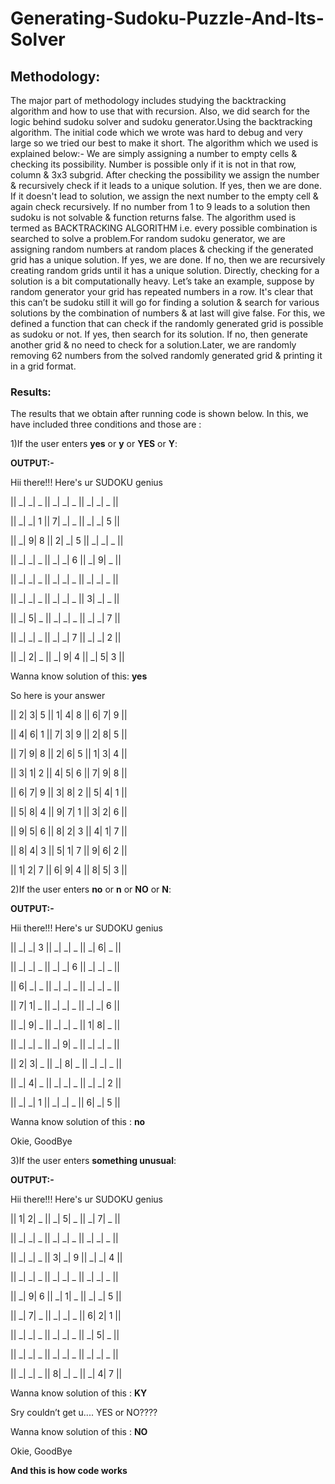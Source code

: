 # Generating-Sudoku-Puzzle-And-Its-Solver

## Methodology: 
The major part of methodology includes studying the backtracking algorithm and how to use that with recursion. Also, we did search for the logic behind sudoku solver and sudoku generator.Using the backtracking algorithm. The initial code which we wrote was hard to debug and very large so we tried our best to make it short. 
The algorithm which we used is explained below:-
We are simply assigning a number to empty cells & checking its possibility. Number is possible only if it is not in that row, column & 3x3 subgrid. After checking the possibility we assign the number & recursively check if it leads to a unique solution. If yes, then we are done. If it doesn't lead to solution, we assign the next number to the empty cell & again check recursively. If no number from 1 to 9 leads to a solution then sudoku is not solvable & function returns false. The algorithm used is termed as BACKTRACKING ALGORITHM i.e. every possible combination is searched to solve a problem.For random sudoku generator, we are assigning random numbers at random places & checking if the generated grid has a unique solution. If yes, we are done. If no, then we are recursively creating random grids until it has a unique solution. Directly, checking for a solution is a bit computationally heavy. Let’s take an example,  suppose by random generator your grid has repeated numbers in a row. It's clear that this can’t be sudoku still it will go for finding a solution & search for various solutions by the combination of numbers & at last will give false. For this, we defined a function that can check if the randomly generated grid is possible as sudoku or not. If yes, then search for its solution. If no, then generate another grid & no need to check for a solution.Later, we are randomly removing 62 numbers from the solved randomly generated grid & printing it in a grid format.

### Results:
The results that we obtain after running code is shown below. In this, we have included three conditions and those are :

1)If the user enters **yes**  or  **y** or **YES**  or **Y**:

**OUTPUT:-**

Hii there!!!
Here's ur SUDOKU genius

 || _| _| _ || _| _| _ || _| _| _ ||
 
 || _| _| 1 || 7| _| _ || _| _| 5 ||
 
 || _| 9| 8 || 2| _| 5 || _| _| _ ||

 || _| _| _ || _| _| 6 || _| 9| _ ||
 
 || _| _| _ || _| _| _ || _| _| _ ||
 
 || _| _| _ || _| _| _ || 3| _| _ ||

 || _| 5| _ || _| _| _ || _| _| 7 ||
 
 || _| _| _ || _| _| 7 || _| _| 2 ||
 
 || _| 2| _ || _| 9| 4 || _| 5| 3 ||

Wanna know solution of this:  **yes**

So here is your answer 

 || 2| 3| 5 || 1| 4| 8 || 6| 7| 9 ||
 
 || 4| 6| 1 || 7| 3| 9 || 2| 8| 5 ||
 
 || 7| 9| 8 || 2| 6| 5 || 1| 3| 4 ||

 || 3| 1| 2 || 4| 5| 6 || 7| 9| 8 ||
 
 || 6| 7| 9 || 3| 8| 2 || 5| 4| 1 ||
 
 || 5| 8| 4 || 9| 7| 1 || 3| 2| 6 ||

 || 9| 5| 6 || 8| 2| 3 || 4| 1| 7 ||
 
 || 8| 4| 3 || 5| 1| 7 || 9| 6| 2 ||
 
 || 1| 2| 7 || 6| 9| 4 || 8| 5| 3 ||

2)If the user enters **no**  or **n** or **NO** or **N**:

**OUTPUT:-**

Hii there!!!
Here's ur SUDOKU genius

 || _| _| 3 || _| _| _ || _| 6| _ ||
 
 || _| _| _ || _| _| 6 || _| _| _ ||
 
 || 6| _| _ || _| _| _ || _| _| _ ||

 || 7| 1| _ || _| _| _ || _| _| 6 ||
 
 || _| 9| _ || _| _| _ || 1| 8| _ ||
 
 || _| _| _ || _| 9| _ || _| _| _ ||

 || 2| 3| _ || _| 8| _ || _| _| _ ||
 
 || _| 4| _ || _| _| _ || _| _| 2 ||
 
 || _| _| 1 || _| _| _ || 6| _| 5 ||

Wanna know solution of this : **no**

Okie, GoodBye

3)If the user enters **something unusual**:

**OUTPUT:-**

Hii there!!!
Here's ur SUDOKU genius

 || 1| 2| _ || _| 5| _ || _| 7| _ ||
 
 || _| _| _ || _| _| _ || _| _| _ ||
 
 || _| _| _ || 3| _| 9 || _| _| 4 ||

 || _| _| _ || _| _| _ || _| _| _ ||
 
 || _| 9| 6 || _| 1| _ || _| _| 5 ||
 
 || _| 7| _ || _| _| _ || 6| 2| 1 ||

 || _| _| _ || _| _| _ || _| 5| _ ||
 
 || _| _| _ || _| _| _ || _| _| _ ||
 
 || _| _| _ || 8| _| _ || _| 4| 7 ||

Wanna know solution of this : **KY**

Sry couldn’t get u.... YES or NO????

Wanna know solution of this :  **NO**

Okie, GoodBye

__And this is how code works__
